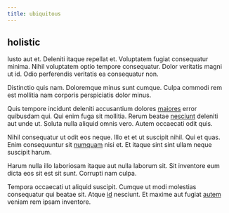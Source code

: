 ```yaml
---
title: ubiquitous
---
```


## holistic

Iusto aut et. Deleniti itaque repellat et. Voluptatem fugiat consequatur minima. Nihil voluptatem optio tempore consequatur. Dolor veritatis magni ut id. Odio perferendis veritatis ea consequatur non.

Distinctio quis nam. Doloremque minus sunt cumque. Culpa commodi rem est mollitia nam corporis perspiciatis dolor minus.

Quis tempore incidunt deleniti accusantium dolores [maiores](/eos/libero/eveniet/personal_loan_account.md) error quibusdam qui. Qui enim fuga sit mollitia. Rerum beatae [nesciunt](/facere/temporibus/possimus/mint_green.md) deleniti aut unde ut. Soluta nulla aliquid omnis vero. Autem occaecati odit quis.

Nihil consequatur ut odit eos neque. Illo et et ut suscipit nihil. Qui et quas. Enim consequuntur sit [numquam](/facere/eaque/maryland.md) nisi et. Et itaque sint sint ullam neque suscipit harum.

Harum nulla illo laboriosam itaque aut nulla laborum sit. Sit inventore eum dicta eos sit est sit sunt. Corrupti nam culpa.

Tempora occaecati ut aliquid suscipit. Cumque ut modi molestias consequatur qui beatae sit. Atque [id](/eos/velit/awesome.md) nesciunt. Et maxime aut fugiat [autem](/dolore/odio/dignissimos/ut/invoice_envisioneer.md) veniam rem ipsam inventore.
